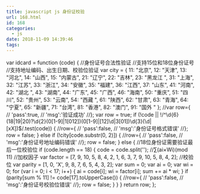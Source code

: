 ```yaml
---
title: javascript js 身份证校验
url: 168.html
id: 168
categories:
  - js
date: 2018-11-09 14:39:46
tags:
---
```


var idcard = function (code) { //身份证号合法性验证 //支持15位和18位身份证号 //支持地址编码、出生日期、校验位验证 var city = { 11: "北京", 12: "天津", 13: "河北", 14: "山西", 15: "内蒙古", 21: "辽宁", 22: "吉林", 23: "黑龙江 ", 31: "上海", 32: "江苏", 33: "浙江", 34: "安徽", 35: "福建", 36: "江西", 37: "山东", 41: "河南", 42: "湖北 ", 43: "湖南", 44: "广东", 45: "广西", 46: "海南", 50: "重庆", 51: "四川", 52: "贵州", 53: "云南", 54: "西藏 ", 61: "陕西", 62: "甘肃", 63: "青海", 64: "宁夏", 65: "新疆", 71: "台湾", 81: "香港", 82: "澳门", 91: "国外 " }; //var row={ // 'pass':true, // 'msg':'验证成功' //}; var row = true; if (!code || !/^\\d{6}(18|19|20)?\\d{2}(0\[1-9\]|1\[012\])(0\[1-9\]|\[12\]\\d|3\[01\])\\d{3}(\\d|\[xX\])$/.test(code)) { //row={ // 'pass':false, // 'msg':'身份证号格式错误' //}; row = false; } else if (!city\[code.substr(0, 2)\]) { //row={ // 'pass':false, // 'msg':'身份证号地址编码错误' //}; row = false; } else { //18位身份证需要验证最后一位校验位 if (code.length == 18) { code = code.split(''); //∑(ai×Wi)(mod 11) //加权因子 var factor = \[7, 9, 10, 5, 8, 4, 2, 1, 6, 3, 7, 9, 10, 5, 8, 4, 2\]; //校验位 var parity = \[1, 0, 'X', 9, 8, 7, 6, 5, 4, 3, 2\]; var sum = 0; var ai = 0; var wi = 0; for (var i = 0; i < 17; i++) { ai = code\[i\]; wi = factor\[i\]; sum += ai * wi; } if (parity\[sum % 11\] != code\[17\].toUpperCase()) { //row={ // 'pass':false, // 'msg':'身份证号校验位错误' //}; row = false; } } } return row; };